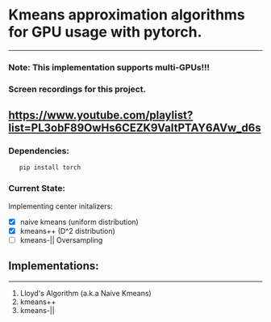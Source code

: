 # Kmeans approximation algorithms for GPU usage with pytorch.
---
### Note: This implementation supports multi-GPUs!!!

### Screen recordings for this project.
https://www.youtube.com/playlist?list=PL3obF89OwHs6CEZK9VaItPTAY6AVw_d6s
----

### Dependencies:
```sh
   pip install torch
```

### Current State:
Implementing center initalizers:
- [x] naive kmeans (uniform distribution)
- [x] kmeans++ (D^2 distribution)
- [ ] kmeans-|| Oversampling

## Implementations:
---
1. Lloyd's Algorithm (a.k.a Naive Kmeans)
2. kmeans++
3. kmeans-||
